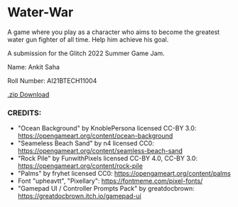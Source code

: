 # Water-War
 
A game where you play as a character who aims to become the greatest water gun fighter of all time. Help him achieve his goal.

A submission for the Glitch 2022 Summer Game Jam.

Name: Ankit Saha

Roll Number: AI21BTECH11004

[.zip Download](https://github.com/Ankit-Saha-2003/Water-War/archive/refs/heads/main.zip)

### CREDITS:
- "Ocean Background" by KnoblePersona licensed CC-BY 3.0: https://opengameart.org/content/ocean-background
- "Seameless Beach Sand" by n4 licensed CC0: https://opengameart.org/content/seamless-beach-sand 
- "Rock Pile" by FunwithPixels licensed CC-BY 4.0, CC-BY 3.0: https://opengameart.org/content/rock-pile
- "Palms" by fryhet licensed CC0: https://opengameart.org/content/palms
- Font "upheavtt", "Pixellary": https://fontmeme.com/pixel-fonts/
- "Gamepad UI / Controller Prompts Pack" by greatdocbrown: https://greatdocbrown.itch.io/gamepad-ui
